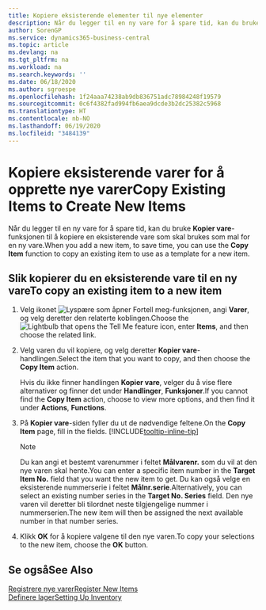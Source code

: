 ```yaml
---
title: Kopiere eksisterende elementer til nye elementer
description: Når du legger til en ny vare for å spare tid, kan du bruke Kopier vare-funksjonen til å kopiere en eksisterende vare som skal brukes som mal for en ny vare.
author: SorenGP
ms.service: dynamics365-business-central
ms.topic: article
ms.devlang: na
ms.tgt_pltfrm: na
ms.workload: na
ms.search.keywords: ''
ms.date: 06/18/2020
ms.author: sgroespe
ms.openlocfilehash: 1f24aaa74238ab9db836751adc78984248f19579
ms.sourcegitcommit: 0c6f4382fad994fb6aea9dcde3b2dc25382c5968
ms.translationtype: HT
ms.contentlocale: nb-NO
ms.lasthandoff: 06/19/2020
ms.locfileid: "3484139"
---
```

# <a name="copy-existing-items-to-create-new-items"></a><span data-ttu-id="7f179-103">Kopiere eksisterende varer for å opprette nye varer</span><span class="sxs-lookup"><span data-stu-id="7f179-103">Copy Existing Items to Create New Items</span></span>

<span data-ttu-id="7f179-104">Når du legger til en ny vare for å spare tid, kan du bruke **Kopier vare**-funksjonen til å kopiere en eksisterende vare som skal brukes som mal for en ny vare.</span><span class="sxs-lookup"><span data-stu-id="7f179-104">When you add a new item, to save time, you can use the **Copy Item** function to copy an existing item to use as a template for a new item.</span></span>  

## <a name="to-copy-an-existing-item-to-a-new-item"></a><span data-ttu-id="7f179-105">Slik kopierer du en eksisterende vare til en ny vare</span><span class="sxs-lookup"><span data-stu-id="7f179-105">To copy an existing item to a new item</span></span>

1. <span data-ttu-id="7f179-106">Velg ikonet ![Lyspære som åpner Fortell meg-funksjonen](media/ui-search/search_small.png "Fortell hva du vil gjøre"), angi **Varer**, og velg deretter den relaterte koblingen.</span><span class="sxs-lookup"><span data-stu-id="7f179-106">Choose the ![Lightbulb that opens the Tell Me feature](media/ui-search/search_small.png "Tell me what you want to do") icon, enter **Items**, and then choose the related link.</span></span>  
2. <span data-ttu-id="7f179-107">Velg varen du vil kopiere, og velg deretter **Kopier vare**-handlingen.</span><span class="sxs-lookup"><span data-stu-id="7f179-107">Select the item that you want to copy, and then choose the **Copy Item** action.</span></span>  

    <span data-ttu-id="7f179-108">Hvis du ikke finner handlingen **Kopier vare**, velger du å vise flere alternativer og finner det under **Handlinger**, **Funksjoner**.</span><span class="sxs-lookup"><span data-stu-id="7f179-108">If you cannot find the **Copy Item** action, choose to view more options, and then find it under **Actions**, **Functions**.</span></span>  

3. <span data-ttu-id="7f179-109">På **Kopier vare**-siden fyller du ut de nødvendige feltene.</span><span class="sxs-lookup"><span data-stu-id="7f179-109">On the **Copy Item** page, fill in the fields.</span></span> [!INCLUDE[tooltip-inline-tip](includes/tooltip-inline-tip_md.md)]

    > [!NOTE]  
    > <span data-ttu-id="7f179-110">Du kan angi et bestemt varenummer i feltet **Målvarenr.** som du vil at den nye varen skal hente.</span><span class="sxs-lookup"><span data-stu-id="7f179-110">You can enter a specific item number in the **Target Item No.** field that you want the new item to get.</span></span> <span data-ttu-id="7f179-111">Du kan også velge en eksisterende nummerserie i feltet **Målnr.serie**.</span><span class="sxs-lookup"><span data-stu-id="7f179-111">Alternatively, you can select an existing number series in the **Target No. Series** field.</span></span> <span data-ttu-id="7f179-112">Den nye varen vil deretter bli tilordnet neste tilgjengelige nummer i nummerserien.</span><span class="sxs-lookup"><span data-stu-id="7f179-112">The new item will then be assigned the next available number in that number series.</span></span>  

4. <span data-ttu-id="7f179-113">Klikk **OK** for å kopiere valgene til den nye varen.</span><span class="sxs-lookup"><span data-stu-id="7f179-113">To copy your selections to the new item, choose the **OK** button.</span></span>  

## <a name="see-also"></a><span data-ttu-id="7f179-114">Se også</span><span class="sxs-lookup"><span data-stu-id="7f179-114">See Also</span></span>

[<span data-ttu-id="7f179-115">Registrere nye varer</span><span class="sxs-lookup"><span data-stu-id="7f179-115">Register New Items</span></span>](inventory-how-register-new-items.md)  
[<span data-ttu-id="7f179-116">Definere lager</span><span class="sxs-lookup"><span data-stu-id="7f179-116">Setting Up Inventory</span></span>](inventory-setup-inventory.md)  
